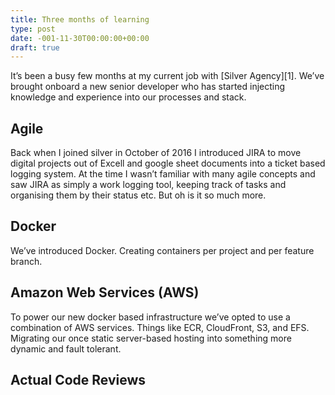 ```yaml
---
title: Three months of learning
type: post
date: -001-11-30T00:00:00+00:00
draft: true
---
```

It&#8217;s been a busy few months at my current job with [Silver Agency][1]. We&#8217;ve brought onboard a new senior developer who has started injecting knowledge and experience into our processes and stack.

## Agile

Back when I joined silver in October of 2016 I introduced JIRA to move digital projects out of Excell and google sheet documents into a ticket based logging system. At the time I wasn&#8217;t familiar with many agile concepts and saw JIRA as simply a work logging tool, keeping track of tasks and organising them by their status etc. But oh is it so much more.

## Docker

We&#8217;ve introduced Docker. Creating containers per project and per feature branch.

## Amazon Web Services (AWS)

To power our new docker based infrastructure we&#8217;ve opted to use a combination of AWS services. Things like ECR, CloudFront, S3, and EFS. Migrating our once static server-based hosting into something more dynamic and fault tolerant.

## Actual Code Reviews
